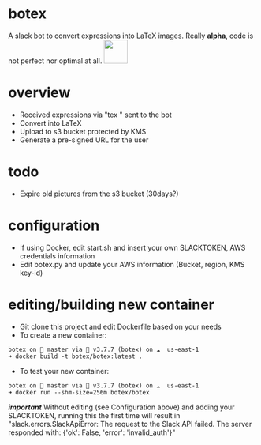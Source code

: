 # botex
 A slack bot to convert expressions into LaTeX images. Really **alpha**, code is not perfect nor optimal at all.
<img src="https://github.com/favicon.ico" width="48" />

# overview
- Received expressions via "tex <expression>" sent to the bot
- Convert into LaTeX
- Upload to s3 bucket protected by KMS
- Generate a pre-signed URL for the user
 
# todo
- Expire old pictures from the s3 bucket (30days?)
 
# configuration
- If using Docker, edit start.sh and insert your own SLACKTOKEN, AWS credentials information
- Edit botex.py and update your AWS information (Bucket, region, KMS key-id)

# editing/building new container
- Git clone this project and edit Dockerfile based on your needs
- To create a new container:

```
botex on  master via 🐍 v3.7.7 (botex) on ☁️  us-east-1 
➜ docker build -t botex/botex:latest .
```

- To test your new container:
```
botex on  master via 🐍 v3.7.7 (botex) on ☁️  us-east-1 
➜ docker run --shm-size=256m botex/botex
```
***important*** Without editing (see Configuration above) and adding your SLACKTOKEN, running this the first time will result in "slack.errors.SlackApiError: The request to the Slack API failed. The server responded with: {'ok': False, 'error': 'invalid_auth'}"
